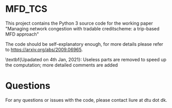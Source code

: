 # MFD_TCS
This project contains the Python 3 source code for the working paper "Managing network congestion with tradable creditscheme: a trip-based MFD approach"

The code should be self-explanatory enough, for more details please refer to https://arxiv.org/abs/2009.06965.

\textbf{Upadated on 4th Jan, 2021}: Useless parts are removed to speed up the computation; more detailed comments are added

# Questions
For any questions or issues with the code, please contact liure at dtu dot dk.
